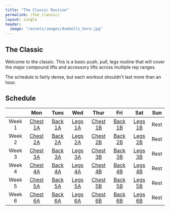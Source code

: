 ```yaml
---
title: "The Classic Routine"
permalink: /the_classic/
layout: single
header:
  image: "/assets/images/dumbells_hero.jpg"
---
```


## The Classic

Welcome to the classic. This is a basic push, pull, legs routine that will cover the major compound lifts and accessory lifts across multiple rep ranges.

The schedule is fairly dense, but each workout shouldn't last more than an hour.

## Schedule

||Mon|Tues|Wed|Thur|Fri|Sat|Sun|
|:--:|:-:|:-:|:--:|:-:|:--:|:-:|:-:|
|Week 1|[Chest 1A](/simplegym/the_classic/push-1a)| [Back 1A](/simplegym/the_classic/pull-1a) | [Legs 1A](/simplegym/the_classic/legs-1a) |[Chest 1B](/simplegym/the_classic/push-1b)|[Back 1B](/simplegym/the_classic/pull-1b) | [Legs 1B](/simplegym/the_classic/legs-1b) |Rest|
|Week 2|[Chest 2A](/simplegym/the_classic/push-2a)| [Back 2A](/simplegym/the_classic/pull-2a)| [Legs 2A](/simplegym/the_classic/legs-2a) |[Chest 2B](/simplegym/the_classic/push-2b)| [Back 2B](/simplegym/the_classic/pull-2b)| [Legs 2B](/simplegym/the_classic/legs-2b) |Rest|
|Week 3|[Chest 3A](/simplegym/the_classic/push-3a)| [Back 3A](/simplegym/the_classic/pull-3a)| [Legs 3A](/simplegym/the_classic/legs-3a) |[Chest 3B](/simplegym/the_classic/push-3b)| [Back 3B](/simplegym/the_classic/pull-3b)| [Legs 3B](/simplegym/the_classic/legs-3b) |Rest|
|Week 4|[Chest 4A](/simplegym/the_classic/push-4a)| [Back 4A](/simplegym/the_classic/pull-4a)| [Legs 4A](/simplegym/the_classic/legs-4a) |[Chest 4B](/simplegym/the_classic/push-4b)| [Back 4B](/simplegym/the_classic/pull-4b)| [Legs 4B](/simplegym/the_classic/legs-4b) |Rest|
|Week 5|[Chest 5A](/simplegym/the_classic/push-5a)| [Back 5A](/simplegym/the_classic/pull-5a)| [Legs 5A](/simplegym/the_classic/legs-5a) |[Chest 5B](/simplegym/the_classic/push-5b)| [Back 5B](/simplegym/the_classic/pull-5b)| [Legs 5B](/simplegym/the_classic/legs-5b) |Rest|
|Week 6|[Chest 6A](/simplegym/the_classic/push-6a)| [Back 6A](/simplegym/the_classic/pull-6a)| [Legs 6A](/simplegym/the_classic/legs-6a) |[Chest 6B](/simplegym/the_classic/push-6b)| [Back 6B](/simplegym/the_classic/pull-6b)| [Legs 6B](/simplegym/the_classic/legs-6b) |Rest|